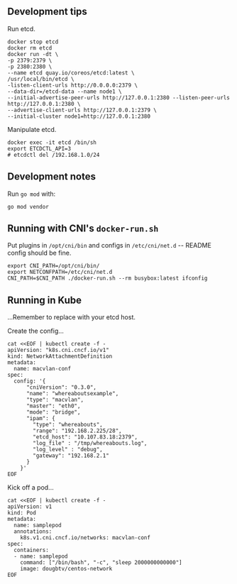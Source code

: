 ## Development tips

Run etcd.

```
docker stop etcd
docker rm etcd
docker run -dt \
-p 2379:2379 \
-p 2380:2380 \
--name etcd quay.io/coreos/etcd:latest \
/usr/local/bin/etcd \
-listen-client-urls http://0.0.0.0:2379 \
--data-dir=/etcd-data --name node1 \
--initial-advertise-peer-urls http://127.0.0.1:2380 --listen-peer-urls http://127.0.0.1:2380 \
--advertise-client-urls http://127.0.0.1:2379 \
--initial-cluster node1=http://127.0.0.1:2380
```

Manipulate etcd.

```
docker exec -it etcd /bin/sh
export ETCDCTL_API=3
# etcdctl del /192.168.1.0/24
```

## Development notes

Run `go mod` with:

```
go mod vendor
```

## Running with CNI's `docker-run.sh`


Put plugins in `/opt/cni/bin` and configs in `/etc/cni/net.d` -- README config should be fine.

```
export CNI_PATH=/opt/cni/bin/
export NETCONFPATH=/etc/cni/net.d
CNI_PATH=$CNI_PATH ./docker-run.sh --rm busybox:latest ifconfig
```

## Running in Kube

...Remember to replace with your etcd host.

Create the config...

```
cat <<EOF | kubectl create -f -
apiVersion: "k8s.cni.cncf.io/v1"
kind: NetworkAttachmentDefinition
metadata:
  name: macvlan-conf
spec:
  config: '{
      "cniVersion": "0.3.0",
      "name": "whereaboutsexample",
      "type": "macvlan",
      "master": "eth0",
      "mode": "bridge",
      "ipam": {
        "type": "whereabouts",
        "range": "192.168.2.225/28",
        "etcd_host": "10.107.83.18:2379",
        "log_file" : "/tmp/whereabouts.log",
        "log_level" : "debug",
        "gateway": "192.168.2.1"
      }
    }'
EOF
```

Kick off a pod...

```
cat <<EOF | kubectl create -f -
apiVersion: v1
kind: Pod
metadata:
  name: samplepod
  annotations:
    k8s.v1.cni.cncf.io/networks: macvlan-conf
spec:
  containers:
  - name: samplepod
    command: ["/bin/bash", "-c", "sleep 2000000000000"]
    image: dougbtv/centos-network
EOF
```

